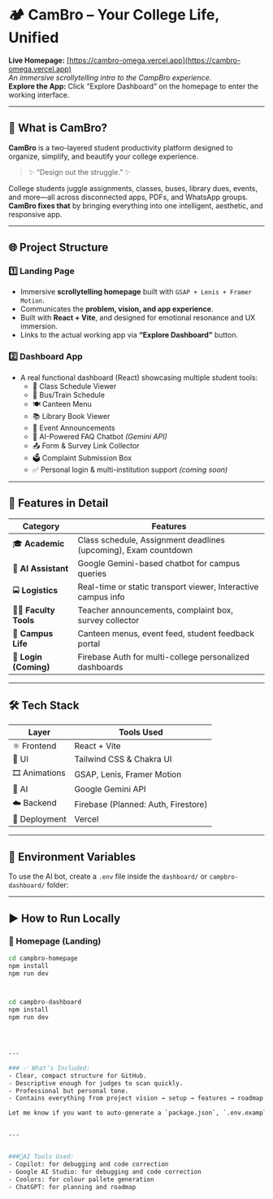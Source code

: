 # 🏕️ CamBro – Your College Life, Unified

**Live Homepage:** [https://cambro-omega.vercel.app](https://cambro-omega.vercel.app)  
*An immersive scrollytelling intro to the CampBro experience.*  
**Explore the App:** Click “Explore Dashboard” on the homepage to enter the working interface.

---

## 🎯 What is CamBro?

**CamBro** is a two-layered student productivity platform designed to organize, simplify, and beautify your college experience.

> ✨ “Design out the struggle.” ✨

College students juggle assignments, classes, buses, library dues, events, and more—all across disconnected apps, PDFs, and WhatsApp groups. **CamBro fixes that** by bringing everything into one intelligent, aesthetic, and responsive app.

---

## 🌐 Project Structure

### 1️⃣ **Landing Page**
- Immersive **scrollytelling homepage** built with `GSAP + Lenis + Framer Motion`.
- Communicates the **problem, vision, and app experience**.
- Built with **React + Vite**, and designed for emotional resonance and UX immersion.
- Links to the actual working app via **“Explore Dashboard”** button.

### 2️⃣ **Dashboard App**
- A real functional dashboard (React) showcasing multiple student tools:
  - 📅 Class Schedule Viewer
  - 🚌 Bus/Train Schedule
  - 🍽️ Canteen Menu
  - 📚 Library Book Viewer
  - 📣 Event Announcements
  - 🧠 AI-Powered FAQ Chatbot *(Gemini API)*
  - 📤 Form & Survey Link Collector
  - 🗳️ Complaint Submission Box
  - ✅ Personal login & multi-institution support *(coming soon)*

---

## 🧪 Features in Detail

| Category             | Features |
|----------------------|----------|
| 🎓 **Academic**       | Class schedule, Assignment deadlines (upcoming), Exam countdown |
| 🧠 **AI Assistant**   | Google Gemini-based chatbot for campus queries |
| 🚍 **Logistics**      | Real-time or static transport viewer, Interactive campus info |
| 🧑‍🏫 **Faculty Tools** | Teacher announcements, complaint box, survey collector |
| 🍱 **Campus Life**    | Canteen menus, event feed, student feedback portal |
| 🔐 **Login (Coming)** | Firebase Auth for multi-college personalized dashboards |

---

## 🛠️ Tech Stack

| Layer         | Tools Used                           |
|---------------|---------------------------------------|
| ⚛️ Frontend   | React + Vite                         |
| 🎨 UI         | Tailwind CSS & Chakra UI             |
| 🎞️ Animations | GSAP, Lenis, Framer Motion           |
| 🤖 AI         | Google Gemini API                    |
| ☁️ Backend    | Firebase (Planned: Auth, Firestore)  |
| 🚀 Deployment | Vercel                                |

---

## 🔐 Environment Variables

To use the AI bot, create a `.env` file inside the `dashboard/` or `campbro-dashboard/` folder:



---

## ▶️ How to Run Locally

### 🔹 Homepage (Landing)
```bash
cd campbro-homepage
npm install
npm run dev



cd campbro-dashboard
npm install
npm run dev




---

### ✅ What’s Included:
- Clear, compact structure for GitHub.
- Descriptive enough for judges to scan quickly.
- Professional but personal tone.
- Contains everything from project vision → setup → features → roadmap → team.

Let me know if you want to auto-generate a `package.json`, `.env.example`, or preview GIF README badge next!


---


###🤖AI Tools Used:
- Copilot: for debugging and code correction 
- Google AI Studio: for debugging and code correction 
- Coolors: for colour pallete generation 
- ChatGPT: for planning and roadmap


